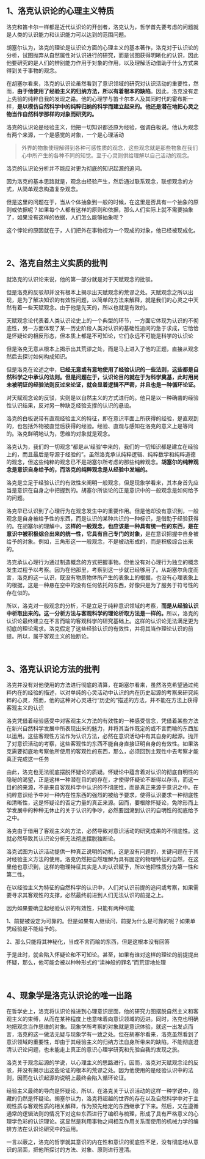 <h2>1、洛克认识论的心理主义特质</h2><p>洛克和笛卡尔一样都是近代认识论的开创者，洛克认为，哲学首先要考虑的问题就是人类的认识能力和认识能力可以达到的范围问题。</p><p>胡塞尔认为，洛克的理论是认识论方面的心理主义的基本著作，洛克对于认识论的分析，试图抛弃从自然属性对认识进行的研究，而是试图获得明晰化的认识，因此他要研究的是人们的辨别能力作用于对象的作用，以及理解活动借助于什么方式来得到关于事物的观念。</p><p>在胡塞尔看来，洛克的认识论虽然看到了意识领域的研究对认识活动的重要性，然而，<b>由于他使用了经验主义的归纳方法，所以有着根本的缺陷</b>。因此，洛克没有走上先验的纯粹自我的发现之路。他的心理学与笛卡尔本人及其同时代的霍布斯一样，<b>是以模仿自然科学中的纯粹归纳的科学而建立起来的。他还是潜在地把心灵之物当作自然科学那样的对象而研究的。</b></p><p>洛克的认识论是经验主义，他把一切知识都还原为经验，强调白板说。他认为观念有两个来源，一个是感觉的对象，一个是心理活动</p><blockquote>外界的物象使理解得到各种可感性质的观念，这些观念就是那些物象在我们心中所产生的各种不同的知觉。至于心灵则供给理解以自己活动的观念。</blockquote><p>洛克的认识论分析并不能应对更为彻底的知识起源的追问。</p><p>因为洛克的基本思路就是，观念由经验产生，然后通过联系观念，联想观念的方式，从简单观念构造复杂观念。</p><p>但是这里的问题在于，当从个体抽象到一般的时候，在这里是否具有一个抽象的原则或依据呢？如果每个人都有这样的原则和依据，那么人们实际上就不需要抽象了，如果没有这样的依据，人们怎么能够抽象呢？</p><p>这个悖论的原因就在于，人们把外在事物视为一个现成的对象，他已经被现成化。</p><p><br></p><h2>2、洛克自然主义实质的批判</h2><p>就洛克的认识论来说，他的第一部分就是对于天赋观念的批驳。</p><p>但是洛克的反驳却并没有根本上揭示出天赋观念的荒谬之处。天赋观念之所以出现，是为了解决知识的有效性问题，以简单的方法来解释，就是我们的心灵之中天然有着一些天赋观念。由于他是先天的，所以也就是有效的。</p><p>天赋观念论代表着人类认识论史上的一个典型的环节，一方面它体现为认识的不彻底性，另一方面体现了某一历史阶段人类对认识的基础性追问的急于求成，它恰恰是怀疑论的相反形态，但本质上都是不可知论，它们永远不可能是科学的认识论</p><p>但是洛克无意从根本上揭示出其荒谬之处，而是马上进入了他的正题，直接从观念然后去探讨如何构成知识。</p><p>但是洛克在论述之中，<b>已经无意或有意地使用了经验认识的一些法则，这些都是自然科学之中承认的法则。但是问题在于，认识论目的就在于为科学奠基，此时用尚未被明证的经验法则反过来论证，就会显着逻辑不严密，并且也是一种循环论证。</b></p><p>对天赋观念论的反驳，实则是以自然主义的方式进行的。他只是以一种确凿的经验性认识结果，反对另一种缺乏经验支撑的认识的悬设。</p><p>洛克的白板说带有直观经验主义的特征，即在意识平面上所获得的经验，是直观到的，也包括外物被直觉后获得的经验。经验、直观与感知在洛克的意义上是等同的。洛克鲜明地认为，思维的对象就是观念。</p><p>洛克认为，我们的一切观念“都是从‘经验’中来的，我们的一切知识都是建立在经验上的，而且最后是导源于经验的”。虽然洛克承认纯粹逻辑、纯粹数学和纯粹道德的观念，但这些纯粹的观念已不是胡塞尔所考虑的那些纯粹观念。<b>胡塞尔的纯粹观念是意识自身给予的，而洛克的纯粹观念是从经验中发端的。</b></p><p>洛克是立足于经验认识的有效性来阐明一般观念，但是现象学看来，其本身首先应当是意识在自身之中把握到的。胡塞尔所谈论的正是意识中的一般观念是如何给予的问题。</p><p>洛克早已认识到了心理行为在观念发生中的重要作用。但是他却没有意识到，一般观念是自身被给予性的东西，而是认识的某种共识的一种标识，是借助于经验获得的。在胡塞尔的理解中，这<b>样的一般观念，也应该是一种具有统一性的东西，是在意识中被积极综合出来的统一性，它具有自己专门的对象，</b>是在意识把握中自身被给予的对象。例如，三角形这一一般观念，不是被动形成的，而是积极综合出来的。</p><p>洛克承认心理行为通过制造概念的方式把握事物。但他没有对心理行为独立的概念发生过程予以考察。因为在他那里，考察到这一步就已经够用了。从胡塞尔角度而言，洛克的这一认识，既没有物质物体所产生的表象上的根据，也没有心理表象上的根据，这是一种悬在空中的没有任何依托的东西，好像只是为了服务于符号性的存在似的。</p><p>所以，洛克对一般观念的分析，不是立足于纯粹意识领域的考察，<b>而是从经验认识中析取出来的。这一分析方法与客观科学的理论析取方法是一样的。</b>所以，洛克的认识论最终建立在不言而喻的客观科学的研究基础上。这样的认识论无法满足更为彻底的理论需求。洛克假定了这些经验认识的有效性，并将其当作理论认识的前提。所以，属于客观主义的独断论。</p><p><br></p><h2>3、洛克认识论方法的批判</h2><p>洛克并没有对他使用的方法进行彻底的清算，在胡塞尔看来，虽然洛克希望通过纯粹内在的经验的描述，以对单纯的心灵活动中认识的内在历史起源的考察来研究纯粹的心灵，然而，他的这种对心灵进行“历史的”描述的方法，并不能在方法上获得客观主义的认识</p><p>洛克凭借着经验感受中对客观主义方法的有效性的一种感受信念，凭借着某些方法在新兴自然科学发展中所表现出来的魅力，并将其当作既定的或不言而喻的东西加以运用。这些客观性方法作为认识方法，必然在意识活动中有其自身的起源。抛开了对意识活动的考察，这些客观性的东西不能自身直接证明自身的有效性。如果洛克需要彻底地考察他所使用的客观性的东西，那么，必须回到主观性中去考察才能真正完成这一任务</p><p>由此，洛克也无法彻底摆脱怀疑论的质疑。怀疑论中蕴含着对认识的彻底自明性的隐秘的渴望，正是这样一种潜在目的的存在，才使得怀疑论不断得以存活，而这一目的的来源，不是来自客观科学中认识的不彻底性，而是真正来源于意识之中。在纯粹意识给予中对一种内在性东西的强烈的被给予要求，使得认识要求一种彻底性和清晰性，这是怀疑论的否定力量的真正来源。因而，要根除怀疑论，免除形而上学发展中的种种无休止的关于认识的争吵，必然要回溯到认识的自明性的彻底给予之中。</p><p>洛克由于借用了客观主义的方法，必然导致对意识活动的研究成果的不彻底性。这就必然导致其认识论分析无法彻底摆脱独断论。</p><p>洛克试图为认识活动提供一种真正说明的动机，这是没有问题的，关键问题在于其对经验主义方法的使用。洛克仍然把自然理解为具有固定的物理特征的自然，在这里他也意识到，这样的物理特征其实是人的认识赋予，所以他把性质分为第一性和第二性。</p><p>在以经验主义为特征的自然科学的认识中，人们对认识前提的追问或考察，如果需要寻求其客观性的支撑，必然最终前进到人们无法认识的前提之上。</p><p>因为如果要确立起经验认识的有效性，只能有两种可能</p><p>1、前提被设定为可靠的。但是如果有人继续问，前提为什么是可靠的呢？如果单凭经验是不能给予的。</p><p>2、那么只能将其神秘化，当成不言而喻的东西，但是这根本没有回答</p><p>于是此时，就会陷入怀疑论和不可知论。甚至，如果有谁对这样的理论的前提提出怀疑，那么，他可能会被以种种形式的“渎神般的罪名”而荒谬地处理</p><p><br></p><h2>4、现象学是洛克认识论的唯一出路</h2><p>在哲学史上，洛克将认识论推进到心理意识层面，他的研究力图摆脱自然主义和客观主义的束缚，从而在某种程度上也意味着向意识领域的迈进。同时，洛克也明确地把观念当作思维的对象。现象学所考察的对象就是意识体验，就这一出发点而言，洛克的这一做法无疑与现象学有一致之处。但在胡塞尔看来，洛克虽然看到了意识领域的重要性，却由于其经验主义的归纳方法自身所带来的缺陷，不能彻底澄清认识论问题，也未能走上真正的意识心理学研究和先验自我的发现之旅。</p><p>洛克关于观念起源的学说，以心理主义的思路进行。因而，洛克对天赋观念论的反驳，并没有揭示出这些论证的根本的荒谬之处。因为他使用的是经验认识中的法则，因而在认识起源的说明上最终会陷入循环论证。</p><p>经验主义最终的导向是怀疑论，所以，在洛克关于认识活动的这样一种学说中，隐藏的仍然是怀疑论。胡塞尔认为，洛克将超越的世界的存在以及自然科学中对于主观性质与客观性质的相关解释，作为预先给定的东西继承了下来。然后，又在遵循通常的逻辑法则的情况下对这些东西进行了编织与梳理，形成了具有严格意义的心理学色彩的认识理论。这显然是利用事物之间相互作用关系而使用的机械力学的编排方法在认识论研究中的运用。</p><p>一言以蔽之，洛克的哲学就其意识的内在性和意识的彻底性不足，没有彻底地从意识的层面，把他所探讨的方法、对象、原则进行澄清。</p><p></p><p></p><p></p><p></p><p></p><p></p><p></p>